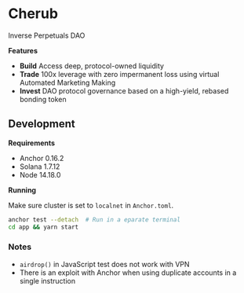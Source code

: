 # Cherub

Inverse Perpetuals DAO

**Features**

- **Build** Access deep, protocol-owned liquidity
- **Trade** 100x leverage with zero impermanent loss using virtual Automated Marketing Making
- **Invest** DAO protocol governance based on a high-yield, rebased bonding token

## Development

**Requirements**

- Anchor 0.16.2
- Solana 1.7.12
- Node 14.18.0

**Running**

Make sure cluster is set to `localnet` in `Anchor.toml`.

```bash
anchor test --detach  # Run in a eparate terminal
cd app && yarn start
```

### Notes

* `airdrop()` in JavaScript test does not work with VPN
* There is an exploit with Anchor when using duplicate accounts in a single instruction

